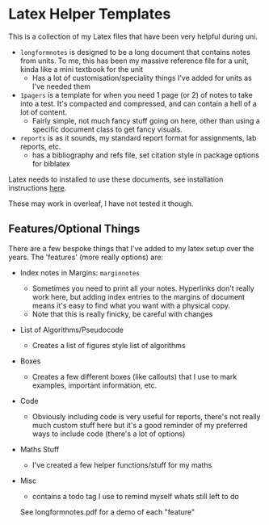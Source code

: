 # Latex Helper Templates


This is a collection of my Latex files that have been very helpful during uni. 


- `longformnotes` is designed to be a long document that contains notes from units. To me, this has been my massive reference file for a unit, kinda like a mini textbook for the unit
  - Has a lot of customisation/speciality things I've added for units as I've needed them
- `1pagers` is a template for when you need 1 page (or 2) of notes to take into a test. It's compacted and compressed, and can contain a hell of a lot of content. 
  - Fairly simple, not much fancy stuff going on here, other than using a specific document class to get fancy visuals. 
- `reports` is as it sounds, my standard report format for assignments, lab reports, etc.
  - has a bibliography and refs file, set citation style in package options for biblatex

Latex needs to installed to use these documents, see installation instructions [here](https://www.latex-project.org/get/).

These may work in overleaf, I have not tested it though. 

## Features/Optional Things

There are a few bespoke things that I've added to my latex setup over the years. The 'features' (more really options) are:

- Index notes in Margins: `marginnotes`
  - Sometimes you need to print all your notes. Hyperlinks don't really work here, but adding index entries to the margins of document means it's easy to find what you want with a physical copy. 
  - Note that this is really finicky, be careful with changes
- List of Algorithms/Pseudocode
  - Creates a list of figures style list of algorithms
- Boxes
  - Creates a few different boxes (like callouts) that I use to mark examples, important information, etc.
- Code
  - Obviously including code is very useful for reports, there's not really much custom stuff here but it's a good reminder of my preferred ways to include code (there's a lot of options)
- Maths Stuff
  - I've created a few helper functions/stuff for my maths
- Misc
  - contains a todo tag I use to remind myself whats still left to do

  See longformnotes.pdf for a demo of each "feature"